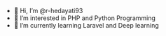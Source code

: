 - 👋 Hi, I’m @r-hedayati93
- 👀 I’m interested in PHP and Python Programming
- 🌱 I’m currently learning Laravel and Deep learning

<!---
r-hedayati93/r-hedayati93 is a ✨ special ✨ repository because its `README.md` (this file) appears on your GitHub profile.
You can click the Preview link to take a look at your changes.
--->
